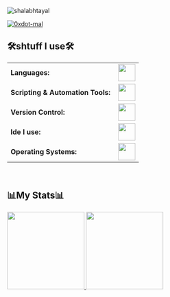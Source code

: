 
<p align="left"> <img src="https://komarev.com/ghpvc/?username=0xdot-mal&label=Profile%20views&color=0e75b6&style=flat" alt="shalabhtayal" /> </p>

<p align="left"> <a href="https://github.com/ryo-ma/github-profile-trophy"><img src="https://github-profile-trophy.vercel.app/?username=0xdot-mal" alt="0xdot-mal" /></a> </p>


<summary><h2>🛠️shtuff I use🛠️</h2></summary>

<table align="center">
    <tr>
        <td style="font-weight: bold; padding-right: 10px; vertical-align: center; border: none;">Languages:</td>
        <td><img height="40" src="https://skillicons.dev/icons?i=cpp,c,rust,html,css,arduino"/></td>
    </tr>
    <tr>
        <td style="font-weight: bold; padding-right: 10px; vertical-align: center; border: none;">Scripting & Automation Tools:</td>
        <td><img height="40" src="https://skillicons.dev/icons?i=python,powershell,lua,bash"/></td>
    </tr>
    <tr>
        <td style="font-weight: bold; padding-right: 10px; vertical-align: center; border: none;">Version Control:</td>
        <td><img height="40" src="https://skillicons.dev/icons?i=git,github,gitlab"/></td>
    </tr>
    <tr>
        <td style="font-weight: bold; padding-right: 10px; vertical-align: center; border: none;">Ide I use:</td>
        <td><img height="40" src="https://skillicons.dev/icons?i=vscode,neovim"/></td>
    </tr>
    <tr>
        <td style="font-weight: bold; padding-right: 10px; vertical-align: center; border: none;">Operating Systems:</td>
        <td><img height="40" src="https://skillicons.dev/icons?i=arch,windows"/></td>
    </tr>
</table>

<br>


<summary><h2>📊My Stats📊</h2></summary>
  <a href="https://github.com/0xdot-mal">
    <img height="180em" src="https://github-readme-stats.vercel.app/api/top-langs?username=0xdot-mal&show_icons=true&locale=en&layout=compact&theme=tokyonight"/>
    <img height="180em" src="https://github-readme-stats.vercel.app/api?username=0xdot-mal&show_icons=true&locale=en&layout=compact&theme=tokyonight"/>
  </a>


